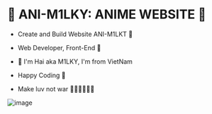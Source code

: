 # 💎 ANI-M1LKY: ANIME WEBSITE 💎

- Create and Build Website ANI-M1LKT 🚀
- Web Developer, Front-End 🥇

- 💎 I'm Hai aka M1LKY, I'm from VietNam
- Happy Coding 🥰
- Make luv not war 💖💛🧡💚💙💜

![image](https://user-images.githubusercontent.com/58142935/161910220-2aba6420-b4c7-4a5f-ba57-f766e62d223b.png)

